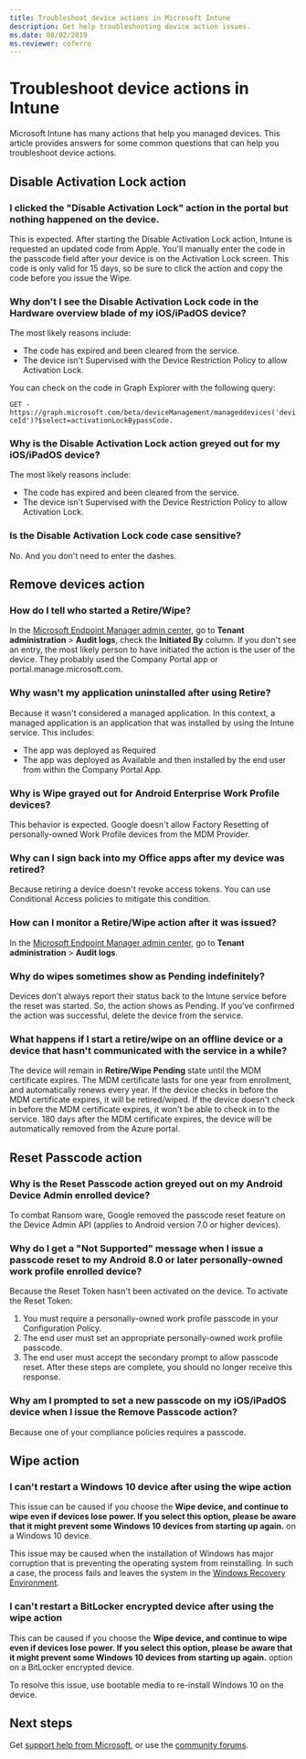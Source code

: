 ```yaml
---
title: Troubleshoot device actions in Microsoft Intune
description: Get help troubleshooting device action issues.
ms.date: 08/02/2019
ms.reviewer: coferro
---
```

# Troubleshoot device actions in Intune

Microsoft Intune has many actions that help you managed devices. This article provides answers for some common questions that can help you troubleshoot device actions.

## Disable Activation Lock action

### I clicked the "Disable Activation Lock" action in the portal but nothing happened on the device.

This is expected. After starting the Disable Activation Lock action, Intune is requested an updated code from Apple. You'll manually enter the code in the passcode field after your device is on the Activation Lock screen. This code is only valid for 15 days, so be sure to click the action and copy the code before you issue the Wipe.

### Why don't I see the Disable Activation Lock code in the Hardware overview blade of my iOS/iPadOS device?

The most likely reasons include:

- The code has expired and been cleared from the service.
- The device isn't Supervised with the Device Restriction Policy to allow Activation Lock.

You can check on the code in Graph Explorer with the following query:

```GET - https://graph.microsoft.com/beta/deviceManagement/manageddevices('deviceId')?$select=activationLockBypassCode.```

### Why is the Disable Activation Lock action greyed out for my iOS/iPadOS device?

The most likely reasons include:

- The code has expired and been cleared from the service.
- The device isn't Supervised with the Device Restriction Policy to allow Activation Lock.

### Is the Disable Activation Lock code case sensitive?

No. And you don't need to enter the dashes.

## Remove devices action

### How do I tell who started a Retire/Wipe?

In the [Microsoft Endpoint Manager admin center](https://go.microsoft.com/fwlink/?linkid=2109431), go to **Tenant administration** > **Audit logs**, check the **Initiated By** column.
If you don't see an entry, the most likely person to have initiated the action is the user of the device. They probably used the Company Portal app or portal.manage.microsoft.com.

### Why wasn't my application uninstalled after using Retire?

Because it wasn't considered a managed application. In this context, a managed application is an application that was installed by using the Intune service. This includes:

- The app was deployed as Required
- The app was deployed as Available and then installed by the end user from within the Company Portal App.

### Why is Wipe grayed out for Android Enterprise Work Profile devices?

This behavior is expected. Google doesn't allow Factory Resetting of personally-owned Work Profile devices from the MDM Provider.

### Why can I sign back into my Office apps after my device was retired?

Because retiring a device doesn't revoke access tokens. You can use Conditional Access policies to mitigate this condition.

### How can I monitor a Retire/Wipe action after it was issued?

In the [Microsoft Endpoint Manager admin center](https://go.microsoft.com/fwlink/?linkid=2109431), go to **Tenant administration** > **Audit logs**.

### Why do wipes sometimes show as Pending indefinitely?

Devices don't always report their status back to the Intune service before the reset was started. So, the action shows as Pending. If you've confirmed the action was successful, delete the device from the service.

### What happens if I start a retire/wipe on an offline device or a device that hasn't communicated with the service in a while?

The device will remain in **Retire/Wipe Pending** state until the MDM certificate expires. The MDM certificate lasts for one year from enrollment, and automatically renews every year. If the device checks in before the MDM certificate expires, it will be retired/wiped. If the device doesn't check in before the MDM certificate expires, it won't be able to check in to the service. 180 days after the MDM certificate expires, the device will be automatically removed from the Azure portal.

## Reset Passcode action

### Why is the Reset Passcode action greyed out on my Android Device Admin enrolled device?

To combat Ransom ware, Google removed the  passcode reset feature on the Device Admin API (applies to Android version 7.0 or higher devices).

### Why do I get a "Not Supported" message when I issue a passcode reset to my Android 8.0 or later personally-owned work profile enrolled device?

Because the Reset Token hasn't been activated on the device. To activate the Reset Token:

1. You must require a personally-owned work profile passcode in your Configuration Policy.
2. The end user must set an appropriate personally-owned work profile passcode.
3. The end user must accept the secondary prompt to allow passcode reset.
After these steps are complete, you should no longer receive this response.

### Why am I prompted to set a new passcode on my iOS/iPadOS device when I issue the Remove Passcode action?

Because one of your compliance policies requires a passcode.

## Wipe action

### I can't restart a Windows 10 device after using the wipe action

This issue can be caused if you choose the **Wipe device, and continue to wipe even if devices lose power. If you select this option, please be aware that it might prevent some Windows 10 devices from starting up again.** on a Windows 10 device.

This issue may be caused when the installation of Windows has major corruption that is preventing the operating system from reinstalling. In such a case, the process fails and leaves the system in the [Windows Recovery Environment](/windows-hardware/manufacture/desktop/windows-recovery-environment--windows-re--technical-reference).

### I can't restart a BitLocker encrypted device after using the wipe action

This can be caused if you choose the **Wipe device, and continue to wipe even if devices lose power. If you select this option, please be aware that it might prevent some Windows 10 devices from starting up again.** option on a BitLocker encrypted device.

To resolve this issue, use bootable media to re-install Windows 10 on the device.

## Next steps

Get [support help from Microsoft](/mem/get-support), or use the [community forums](/answers/products/mem).
